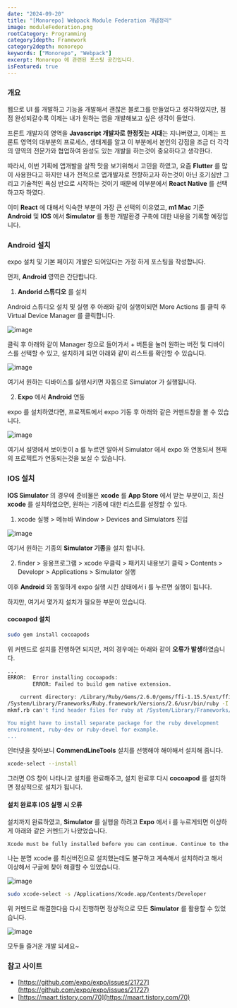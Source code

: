 ```yaml
---
date: "2024-09-20"
title: "[Monorepo] Webpack Module Federation 개념정리"
image: moduleFederation.png
rootCategory: Programming
category1depth: Framework
category2depth: monorepo
keywords: ["Monorepo", "Webpack"]
excerpt: Monorepo 에 관련된 포스팅 공간입니다.
isFeatured: true
---
```


### 개요

웹으로 UI 를 개발하고 기능을 개발해서 괜찮은 블로그를 만들었다고 생각하였지만, 점점 완성되갈수록 이제는 내가 원하는 앱을 개발해보고 싶은 생각이 들었다.

프론트 개발자의 영역을 **Javascript 개발자로 한정짓는 시대**는 지나버렸고, 이제는 프론트 영역의 대부분의 프로세스, 생태계를 알고 이 부분에서 본인의 강점을 조금 더 각각의 영역의 전문가와 협업하여 완성도 있는 개발을 하는것이 중요하다고 생각한다.

따라서, 이번 기획에 앱개발을 살짝 맛을 보기위해서 고민을 하였고, 요즘 **Flutter** 를 많이 사용한다고 하지만 내가 전적으로 앱개발자로 전향하고자 하는것이 아닌 호기심반 그리고 기술적인 욕심 반으로 시작하는 것이기 때문에 이부분에서 **React Native** 를 선택하고자 하였다.

이미 **React** 에 대해서 익숙한 부분이 가장 큰 선택의 이유였고, **m1 Mac** 기준 **Android** 및 **IOS** 에서 **Simulator** 를 통한 개발환경 구축에 대한 내용을 기록할 예정입니다.

### Android 설치

expo 설치 및 기본 페이지 개발은 되어있다는 가정 하게 포스팅을 작성합니다.

먼저, **Android** 영역은 간단합니다.

1. **Andorid 스튜디오** 를 설치

Android 스튜디오 설치 및 실행 후 아래와 같이 실행이되면 More Actions 를 클릭 후 Virtual Device Manager 를 클릭합니다.

![image](https://github.com/jjou33/next-hippo-blog/assets/56063287/b02c22c6-fd61-45c3-b501-8bd69f9b9894)

클릭 후 아래와 같이 Manager 창으로 들어가서 + 버튼을 눌러 원하는 버전 및 디바이스를 선택할 수 있고, 설치하게 되면 아래와 같이 리스트를 확인할 수 있습니다.

![image](https://github.com/jjou33/next-hippo-blog/assets/56063287/3af77f97-0e65-4e42-86ec-e3b9a9b7b51c)

여기서 원하는 디바이스를 실행시키면 자동으로 Simulator 가 실행됩니다.

2. **Expo** 에서 **Android** 연동

expo 를 설치하였다면, 프로젝트에서 expo 기동 후 아래와 같은 커멘드창을 볼 수 있습니다.

![image](https://github.com/jjou33/next-hippo-blog/assets/56063287/c5c2909a-66a2-44d8-9360-5a4b0a444565)

여기서 설명에서 보이듯이 a 를 누르면 알아서 Simulator 에서 expo 와 연동되서 현재의 프로젝트가 연동되는것을 보실 수 있습니다.

### IOS 설치

**IOS Simulator** 의 경우에 준비물은 **xcode** 를 **App Store** 에서 받는 부분이고, 최신 **xcode** 를 설치하였으면, 원하는 기종에 대한 리스트를 설정할 수 있다.

1. xcode 실행 > 메뉴바 Window > Devices and Simulators 진입

![image](https://github.com/jjou33/next-hippo-blog/assets/56063287/856557f0-3918-4f8f-b764-85f5ca1ca5a5)

여기서 원하는 기종의 **Simulator 기종**을 설치 합니다.

2. finder > 응용프로그램 > xcode 우클릭 > 패키지 내용보기 클릭 > Contents > Developr > Applications > Simulator 실행

이후 **Android** 와 동일하게 expo 실행 시킨 상태에서 i 를 누르면 실행이 됩니다.

하지만, 여기서 몇가지 설치가 필요한 부분이 있습니다.

#### cocoapod 설치

```bash
sudo gem install cocoapods
```

위 커멘드로 설치를 진행하면 되지만, 저의 경우에는 아래와 같이 **오류가 발생**하였습니다.

```bash
...
ERROR:  Error installing cocoapods:
        ERROR: Failed to build gem native extension.

    current directory: /Library/Ruby/Gems/2.6.0/gems/ffi-1.15.5/ext/ffi_c
/System/Library/Frameworks/Ruby.framework/Versions/2.6/usr/bin/ruby -I /System/Library/Frameworks/Ruby.framework/Versions/2.6/usr/lib/ruby/2.6.0 -r ./siteconf20240116-36652-1gpt2lx.rb extconf.rb
mkmf.rb can't find header files for ruby at /System/Library/Frameworks/Ruby.framework/Versions/2.6/usr/lib/ruby/include/ruby.h

You might have to install separate package for the ruby development
environment, ruby-dev or ruby-devel for example.
...
```

인터넷을 찾아보니 **CommendLineTools** 설치를 선행해야 해야해서 설치해 줍니다.

```bash
xcode-select --install
```

그러면 OS 창이 나타나고 설치를 완료해주고, 설치 완료후 다시 **cocoapod** 를 설치하면 정상적으로 설치가 됩니다.

#### 설치 완료후 IOS 실행 시 오류

설치까지 완료하였고, **Simulator** 를 실행을 하려고 **Expo** 에서 i 를 누르게되면 이상하게 아래와 같은 커멘드가 나왔었습니다.

```bash
Xcode must be fully installed before you can continue. Continue to the App Store?
```

나는 분명 xcode 를 최신버전으로 설치했는데도 불구하고 계속해서 설치하라고 해서 이상해서 구글에 찾아 해결할 수 있었습니다.

![image](https://github.com/jjou33/next-hippo-blog/assets/56063287/c5321946-18a1-4617-b669-3feb2aa854eb)

```bash
sudo xcode-select -s /Applications/Xcode.app/Contents/Developer
```

위 커멘드로 해결한다음 다시 진행하면 정상적으로 모든 **Simulator** 를 활용할 수 있었습니다.

![image](https://github.com/jjou33/next-hippo-blog/assets/56063287/f08826fa-84b8-453e-b137-22ea80414261)

모두들 즐거운 개발 되세요~

### 참고 사이트

- [https://github.com/expo/expo/issues/21727](https://github.com/expo/expo/issues/21727)
- [https://maart.tistory.com/70](https://maart.tistory.com/70)
